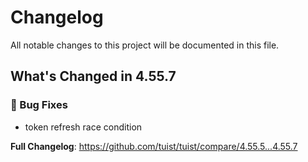 # Changelog

All notable changes to this project will be documented in this file.
## What's Changed in 4.55.7
### 🐛 Bug Fixes

* token refresh race condition

**Full Changelog**: https://github.com/tuist/tuist/compare/4.55.5...4.55.7

<!-- generated by git-cliff -->
